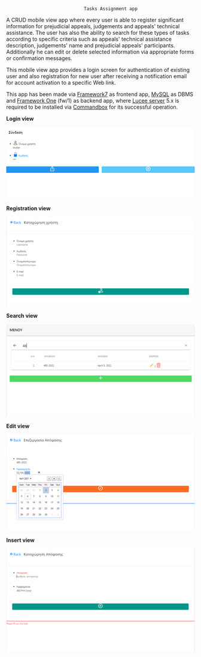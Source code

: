 							     Tasks Assignment app
										
A CRUD mobile view app where every user is able to register significant information for prejudicial appeals, judgements and appeals' technical assistance. The user has also the ability to search for these types of tasks according to specific criteria such as appeals' technical assistance description, judgements' name and prejudicial appeals' participants. Additionally he can edit or delete selected information via appropriate forms or confirmation messages.

This mobile view app provides a login screen for authentication of existing user and also registration for new user after receiving a notification email for account activation to a specific Web link.

This app has been made via [Framework7](https://framework7.io/) as frontend app, [MySQL](https://www.mysql.com/) as DBMS and [Framework One](http://framework-one.github.io/) (fw/1) as backend app, where [Lucee server](https://www.lucee.org/) 5.x is required to be installed via [Commandbox](https://www.ortussolutions.com/products/commandbox) for its successful operation.

**Login view**

![](screenshots/login.png)

**Registration view**

![](screenshots/registration.png)

**Search view**

![](screenshots/search.png)

**Edit view**

![](screenshots/edit.png)

**Insert view**

![](screenshots/insert.png)
